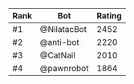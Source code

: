 Rank|Bot|Rating
---|---|---
#1|@NilatacBot|2452
#2|@anti-bot|2220
#3|@CatNail|2010
#4|@pawnrobot|1864
